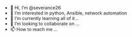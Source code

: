 - 👋 Hi, I’m @severance26
- 👀 I’m interested in python, Ansible, network automation
- 🌱 I’m currently learning all of it...
- 💞️ I’m looking to collaborate on ...
- 📫 How to reach me ...

<!---
severance26/severance26 is a ✨ special ✨ repository because its `README.md` (this file) appears on your GitHub profile.
You can click the Preview link to take a look at your changes.
--->
